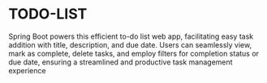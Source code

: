 # TODO-LIST
 Spring Boot powers this efficient to-do list web app, facilitating easy task addition with title, description, and due date. Users can seamlessly view, mark as complete, delete tasks, and employ filters for completion status or due date, ensuring a streamlined and productive task management experience
